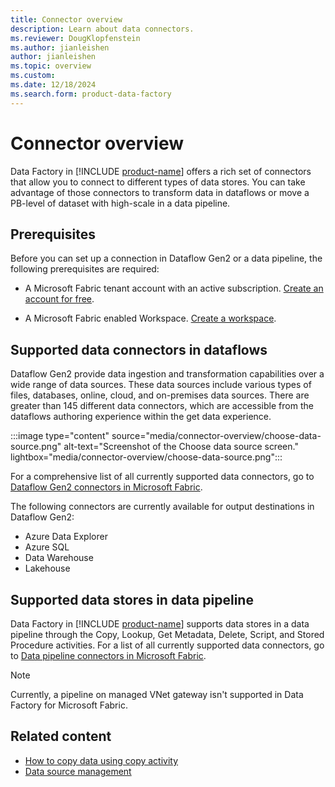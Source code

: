 ```yaml
---
title: Connector overview
description: Learn about data connectors.
ms.reviewer: DougKlopfenstein
ms.author: jianleishen
author: jianleishen
ms.topic: overview
ms.custom:
ms.date: 12/18/2024
ms.search.form: product-data-factory
---
```


# Connector overview

Data Factory in [!INCLUDE [product-name](../includes/product-name.md)] offers a rich set of connectors that allow you to connect to different types of data stores. You can take advantage of those connectors to transform data in dataflows or move a PB-level of dataset with high-scale in a data pipeline.

## Prerequisites

Before you can set up a connection in Dataflow Gen2 or a data pipeline, the following prerequisites are required:

- A Microsoft Fabric tenant account with an active subscription. [Create an account for free](../fundamentals/fabric-trial.md).

- A Microsoft Fabric enabled Workspace. [Create a workspace](../fundamentals/create-workspaces.md).

## Supported data connectors in dataflows

Dataflow Gen2 provide data ingestion and transformation capabilities over a wide range of data sources. These data sources include various types of files, databases, online, cloud, and on-premises data sources. There are greater than 145 different data connectors, which are accessible from the dataflows authoring experience within the get data experience.

:::image type="content" source="media/connector-overview/choose-data-source.png" alt-text="Screenshot of the Choose data source screen." lightbox="media/connector-overview/choose-data-source.png":::

For a comprehensive list of all currently supported data connectors, go to [Dataflow Gen2 connectors in Microsoft Fabric](dataflow-support.md).

The following connectors are currently available for output destinations in Dataflow Gen2:

- Azure Data Explorer
- Azure SQL
- Data Warehouse
- Lakehouse

## Supported data stores in data pipeline

Data Factory in [!INCLUDE [product-name](../includes/product-name.md)] supports data stores in a data pipeline through the Copy, Lookup, Get Metadata, Delete, Script, and Stored Procedure activities. For a list of all currently supported data connectors, go to [Data pipeline connectors in Microsoft Fabric](pipeline-support.md).

> [!NOTE]
> Currently, a pipeline on managed VNet gateway isn't supported in Data Factory for Microsoft Fabric.

## Related content

- [How to copy data using copy activity](copy-data-activity.md)
- [Data source management](data-source-management.md)

